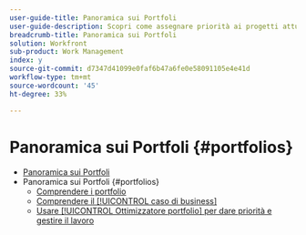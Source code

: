 ```yaml
---
user-guide-title: Panoramica sui Portfoli
user-guide-description: Scopri come assegnare priorità ai progetti attuali e proposti in base a costi, valore, rischi e allineamento agli obiettivi delle tue organizzazioni.
breadcrumb-title: Panoramica sui Portfoli
solution: Workfront
sub-product: Work Management
index: y
source-git-commit: d7347d41099e0faf6b47a6fe0e58091105e4e41d
workflow-type: tm+mt
source-wordcount: '45'
ht-degree: 33%

---
```




# Panoramica sui Portfoli {#portfolios}

+ [Panoramica sui Portfoli](overview.md)
+ Panoramica sui Portfoli {#portfolios}
   + [Comprendere i portfolio](overview-of-adobe-workfront-portfolios.md)
   + [Comprendere il [!UICONTROL caso di business]](introduction-to-the-business-case.md)
   + [Usare [!UICONTROL Ottimizzatore portfolio] per dare priorità e gestire il lavoro](prioritize-and-manage-work-with-portfolios.md)

